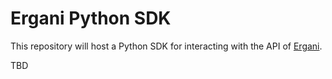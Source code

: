 # Ergani Python SDK

This repository will host a Python SDK for interacting with the API of [Ergani](https://www.gov.gr/en/ipiresies/ergasia-kai-asphalise/apozemioseis-kai-parokhes/prosopopoiemene-plerophorese-misthotou-ergane).

TBD
